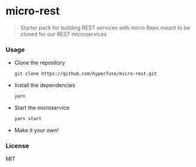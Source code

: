 # micro-rest
> Starter pack for building REST services with micro
> Repo meant to be cloned for our REST microservices

### Usage
+ Clone the repository
  ```bash
  git clone https://github.com/hyperfuse/micro-rest.git
  ```

+ Install the dependencies
  ```bash
  yarn
  ```

+ Start the microservice
  ```bash
  yarn start
  ```

+ Make it your own!


### License
MIT
